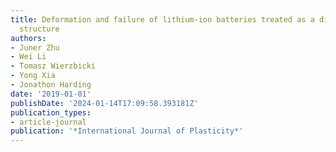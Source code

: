 ```yaml
---
title: Deformation and failure of lithium-ion batteries treated as a discrete layered
  structure
authors:
- Juner Zhu
- Wei Li
- Tomasz Wierzbicki
- Yong Xia
- Jonathon Harding
date: '2019-01-01'
publishDate: '2024-01-14T17:09:58.393181Z'
publication_types:
- article-journal
publication: '*International Journal of Plasticity*'
---
```

